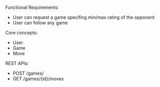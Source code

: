 Functional Requirements:
- User can request a game specifing min/max rating of the opponent
- User can follow any game

Core concepts:
- User
- Game
- Move

REST APIs:
- POST /games/
- GET /games/{id}/moves
